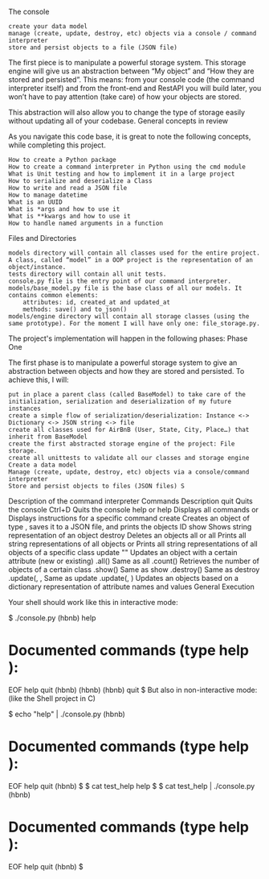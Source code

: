 The console


    create your data model
    manage (create, update, destroy, etc) objects via a console / command interpreter
    store and persist objects to a file (JSON file)

The first piece is to manipulate a powerful storage system. This storage engine will give us an abstraction between “My object” and “How they are stored and persisted”. This means: from your console code (the command interpreter itself) and from the front-end and RestAPI you will build later, you won’t have to pay attention (take care) of how your objects are stored.

This abstraction will also allow you to change the type of storage easily without updating all of your codebase.
General concepts in review

As you navigate this code base, it is great to note the following concepts, while completing this project.

    How to create a Python package
    How to create a command interpreter in Python using the cmd module
    What is Unit testing and how to implement it in a large project
    How to serialize and deserialize a Class
    How to write and read a JSON file
    How to manage datetime
    What is an UUID
    What is *args and how to use it
    What is **kwargs and how to use it
    How to handle named arguments in a function

Files and Directories

    models directory will contain all classes used for the entire project. A class, called “model” in a OOP project is the representation of an object/instance.
    tests directory will contain all unit tests.
    console.py file is the entry point of our command interpreter.
    models/base_model.py file is the base class of all our models. It contains common elements:
        attributes: id, created_at and updated_at
        methods: save() and to_json()
    models/engine directory will contain all storage classes (using the same prototype). For the moment I will have only one: file_storage.py.

The project's implementation will happen in the following phases:
Phase One

The first phase is to manipulate a powerful storage system to give an abstraction between objects and how they are stored and persisted. To achieve this, I will:

    put in place a parent class (called BaseModel) to take care of the initialization, serialization and deserialization of my future instances
    create a simple flow of serialization/deserialization: Instance <-> Dictionary <-> JSON string <-> file
    create all classes used for AirBnB (User, State, City, Place…) that inherit from BaseModel
    create the first abstracted storage engine of the project: File storage.
    create all unittests to validate all our classes and storage engine
    Create a data model
    Manage (create, update, destroy, etc) objects via a console/command interpreter
    Store and persist objects to files (JSON files) S

Description of the command interpreter
Commands 	Description
quit 	Quits the console
Ctrl+D 	Quits the console
help or help <command> 	Displays all commands or Displays instructions for a specific command
create <class> 	Creates an object of type , saves it to a JSON file, and prints the objects ID
show <class> <ID> 	Shows string representation of an object
destroy <class> <ID> 	Deletes an objects
all or all <class> 	Prints all string representations of all objects or Prints all string representations of all objects of a specific class
update <class> <id> <attribute name> "<attribute value>" 	Updates an object with a certain attribute (new or existing)
<class>.all() 	Same as all <class>
<class>.count() 	Retrieves the number of objects of a certain class
<class>.show(<ID>) 	Same as show <class> <ID>
<class>.destroy(<ID>) 	Same as destroy <class> <ID>
<class>.update(<ID>, <attribute name>, <attribute value> 	Same as update <class> <ID> <attribute name> <attribute value>
<class>.update(<ID>, <dictionary representation>) 	Updates an objects based on a dictionary representation of attribute names and values
General Execution

Your shell should work like this in interactive mode:

$ ./console.py
(hbnb) help

Documented commands (type help <topic>):
========================================
EOF  help  quit
(hbnb) 
(hbnb) 
(hbnb) quit
$
But also in non-interactive mode: (like the Shell project in C)

$ echo "help" | ./console.py
(hbnb)

Documented commands (type help <topic>):
========================================
EOF  help  quit
(hbnb) 
$
$ cat test_help
help
$
$ cat test_help | ./console.py
(hbnb)

Documented commands (type help <topic>):
========================================
EOF  help  quit
(hbnb)
$

